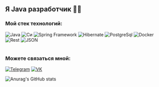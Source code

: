 ## Я Java разработчик 👨‍💻

### Мой стек технологий:
![Java](https://img.shields.io/badge/-Java_11-lightgrey?style=for-the-badge&logo=oracle&logoColor=red)
![Cи](https://img.shields.io/badge/C-lightgrey?style=for-the-badge&logo=C&logoColor=6296CC)
![Spring Framework](https://img.shields.io/badge/-Spring-lightgrey?style=for-the-badge&logo=Spring&logoColor=green)
![Hibernate](https://img.shields.io/badge/-Hibernate_ORM-lightgrey?style=for-the-badge&logo=Hibernate)
![PostgreSql](https://img.shields.io/badge/-PostgreSql-lightgrey?style=for-the-badge&logo=PostgreSql&logoColor=black)
![Docker](https://img.shields.io/badge/-Docker-lightgrey?style=for-the-badge&logo=Docker)
![Rest](https://img.shields.io/badge/-Rest_API-lightgrey?style=for-the-badge)
![JSON](https://img.shields.io/static/v1?style=for-the-badge&message=JSON&color=lightgrey&logo=JSON&logoColor=FFFFFF&label=)
<br><br>


### Можете связаться мной:
[![Telegram](https://img.shields.io/badge/-Telegram-lightgrey?style=for-the-badge&logo=telegram)](https://t.me/SurikovDA)
[![VK](https://img.shields.io/badge/-ВКонтакте-lightgrey?style=for-the-badge&logo=vk)](https://vk.com/surikovda)

![Anurag's GitHub stats](https://github-readme-stats.vercel.app/api?username=SurikovDA&show_icons=true&hide=stars)

